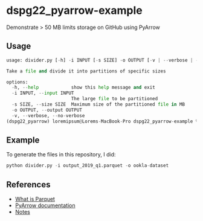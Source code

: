 # dspg22_pyarrow-example
Demonstrate > 50 MB limits storage on GitHub using PyArrow

Usage
---
```python
usage: divider.py [-h] -i INPUT [-s SIZE] -o OUTPUT [-v | --verbose | --no-verbose]

Take a file and divide it into partitions of specific sizes

options:
  -h, --help            show this help message and exit
  -i INPUT, --input INPUT
                        The large file to be partitioned
  -s SIZE, --size SIZE  Maximum size of the partitioned file in MB
  -o OUTPUT, --output OUTPUT
  -v, --verbose, --no-verbose
(dspg22_pyarrow) loremipsum@Lorems-MacBook-Pro dspg22_pyarrow-example % 

```

Example
---
To generate the files in this repository, I did:
```python
python divider.py -i output_2019_q1.parquet -o ookla-dataset
```

References
---
- [What is Parquet](https://databricks.com/glossary/what-is-parquet)
- [PyArrow documentation](https://arrow.apache.org/docs/python/install.html)
- [Notes](https://www.overleaf.com/read/zqkmnghsffpc)
